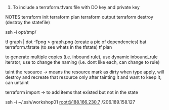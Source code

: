 1. To include a terraform.tfvars file with DO key and private key

 NOTES
terraform init
terraform plan
terraform output
terraform destroy (destroy the statefile)

ssh -i opt/tmp/

tf graph | dot -Tpng > graph.png (create a pic of dependencies)
bat terraform.tfstate (to see whats in the tfstate)
tf plan 

to generate multiple copies (i.e. inbound rule), use dynamic inbound_rule 
iterator; use to change the naming (i.e. dont like each, can change to rule)

taint the resource -> means the resource mark as dirty
when type apply, will destroy and recreate that resource only
after tainting it and want to keep it, can untaint

terraform import -> to add items that existed but not in the state 

ssh -i ~/.ssh/workshop01 root@188.166.230.7 /206.189.158.127
